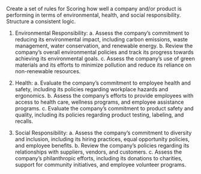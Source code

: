 Create a set of rules for Scoring how well a company and/or product is performing in terms of environmental, health, and social responsibility.  Structure a consistent logic.

1. Environmental Responsibility:
    a. Assess the company’s commitment to reducing its environmental impact, including carbon emissions, waste management, water conservation, and renewable energy.
    b. Review the company’s overall environmental policies and track its progress towards achieving its environmental goals.
    c. Assess the company’s use of green materials and its efforts to minimize pollution and reduce its reliance on non-renewable resources.

2. Health:
    a. Evaluate the company’s commitment to employee health and safety, including its policies regarding workplace hazards and ergonomics.
    b. Assess the company’s efforts to provide employees with access to health care, wellness programs, and employee assistance programs.
    c. Evaluate the company’s commitment to product safety and quality, including its policies regarding product testing, labeling, and recalls.

3. Social Responsibility: 
    a. Assess the company’s commitment to diversity and inclusion, including its hiring practices, equal opportunity policies, and employee benefits.
    b. Review the company’s policies regarding its relationships with suppliers, vendors, and customers.
    c. Assess the company’s philanthropic efforts, including its donations to charities, support for community initiatives, and employee volunteer programs.
